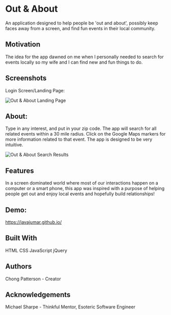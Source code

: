 Out & About 
===========
An application designed to help people be 'out and about', possibly keep faces away from a screen, and find fun events in their local community.

Motivation
----------
The idea for the app dawned on me when I personally needed to search for events locally so my wife and I can find new and fun things to do.

Screenshots
----------
Login Screen/Landing Page:

![Out & About Landing Page](https://github.com/javaJumar/out-about-capstone/blob/master/Out%26About%20Landing%20Page.png)

About:
------
Type in any interest, and put in your zip code. The app will search for all related events within a 30 mile radius. Click on the Google Maps markers for more information related to that event. The app is designed to be very intuitive. 

![Out & About Search Results](https://github.com/javaJumar/out-about-capstone/blob/master/Search%20Results.png)

Features
--------
In a screen dominated world where most of our interactions happen on a computer or a smart phone, this app was inspired with a purpose of helping people get out and enjoy local events and hopefully build relationships! 

Demo:
-----
https://javajumar.github.io/

Built With
----------
HTML
CSS
JavaScript
jQuery

Authors
-------
Chong Patterson - Creator 

Acknowledgements
----------------
Michael Sharpe - Thinkful Mentor, Esoteric Software Engineer